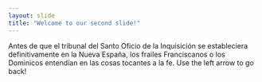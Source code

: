 ```yaml
---
layout: slide
title: "Welcome to our second slide!"
---
```

Antes de que el tribunal del Santo Oficio de la Inquisición se estableciera definitivamente en la Nueva España, los frailes Franciscanos o los Dominicos entendían en las cosas tocantes a la fe.
Use the left arrow to go back!
